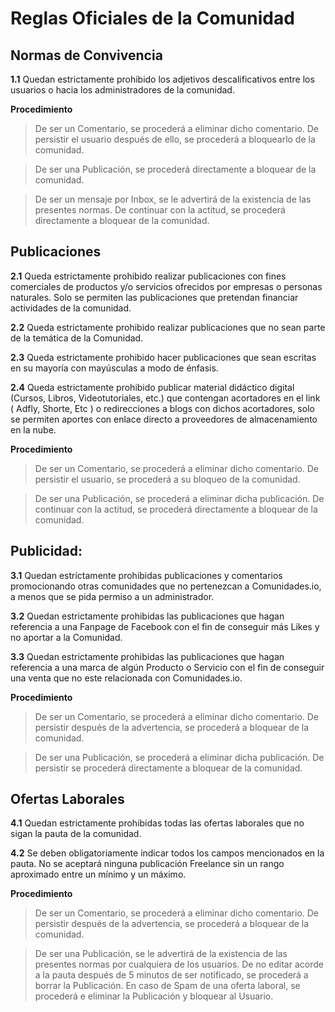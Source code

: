 # Reglas Oficiales de la Comunidad

**Normas de Convivencia**
----------
**1.1** Quedan estrictamente prohibido los adjetivos descalificativos entre los usuarios o hacia los administradores de la comunidad.

**Procedimiento** 

>De ser un Comentario, se procederá a eliminar dicho comentario. De persistir el usuario después de ello, se procederá a bloquearlo de la comunidad.

>De ser una Publicación, se procederá directamente a bloquear de la comunidad.

>De ser un mensaje por Inbox, se le advertirá de la existencia de las presentes normas. De continuar con la actitud, se procederá directamente a bloquear de la comunidad.


**Publicaciones**
----------

**2.1** Queda estrictamente prohibido realizar publicaciones con fines comerciales de productos y/o servicios ofrecidos por empresas o personas naturales. Solo se permiten las publicaciones que pretendan financiar actividades de la comunidad.

**2.2** Queda estrictamente prohibido realizar publicaciones que no sean parte de la temática de la Comunidad.

**2.3** Queda estrictamente prohibido hacer publicaciones que sean escritas en su mayoría con mayúsculas a modo de énfasis.

**2.4** Queda estrictamente prohibido publicar material didáctico digital (Cursos, Libros, Videotutoriales, etc.) que contengan acortadores en el link ( Adfly, Shorte, Etc ) o redirecciones a blogs con dichos acortadores, solo se permiten aportes con enlace directo a proveedores de almacenamiento en la nube.

**Procedimiento** 

>De ser un Comentario, se procederá a eliminar dicho comentario. De persistir el usuario, se procederá a su bloqueo de la comunidad.

>De ser una Publicación, se procederá a eliminar dicha publicación. De continuar con la actitud, se procederá directamente a bloquear de la comunidad.


**Publicidad**:
----------

**3.1** Quedan estrictamente prohibidas publicaciones y comentarios promocionando otras comunidades que no pertenezcan a Comunidades.io, a menos que se pida permiso a un administrador.

**3.2** Quedan estrictamente prohibidas las publicaciones que hagan referencia a una Fanpage de Facebook con el fin de conseguir más Likes y no aportar a la Comunidad.

**3.3** Quedan estrictamente prohibidas las publicaciones que hagan referencia a una marca de algún Producto o Servicio con el fin de conseguir una venta que no este relacionada con Comunidades.io.

**Procedimiento**  

>De ser un Comentario, se procederá a eliminar dicho comentario. De persistir después de la advertencia, se procederá a bloquear de la comunidad.

>De ser una Publicación, se procederá a eliminar dicha publicación. De persistir se procederá directamente a bloquear de la comunidad.


**Ofertas Laborales**
----------

**4.1** Quedan estrictamente prohibidas todas las ofertas laborales que no sigan la pauta de la comunidad.

**4.2** Se deben obligatoriamente indicar todos los campos mencionados en la pauta. No se aceptará ninguna publicación Freelance sin un rango aproximado entre un mínimo y un máximo.

**Procedimiento** 

>De ser un Comentario, se procederá a eliminar dicho comentario. De persistir después de la advertencia, se procederá a bloquear de la comunidad.

>De ser una Publicación, se le advertirá de la existencia de las presentes normas por cualquiera de los usuarios. De no editar acorde a la pauta después de 5 minutos de ser notificado, se procederá a borrar la Publicación. En caso de Spam de una oferta laboral, se procederá e eliminar la Publicación y bloquear al Usuario.


